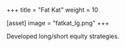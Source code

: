 +++
title = "Fat Kat"
weight = 10

[asset]
  image = "fatkat_lg.png"
+++

Developed long/short equity strategies. 